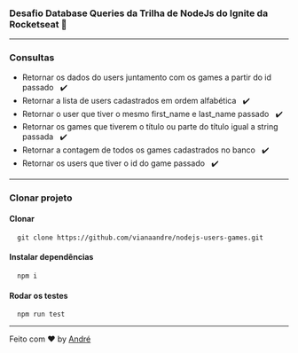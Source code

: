 
### Desafio Database Queries da Trilha de NodeJs do Ignite da Rocketseat 🍎

<hr />

### Consultas
- Retornar os dados do users juntamento com os games a partir do id passado &nbsp;  ✔️
- Retornar a lista de users cadastrados em ordem alfabética  &nbsp; ✔️
- Retornar o user que tiver o mesmo first_name e last_name passado  &nbsp; ✔️
- Retornar os games que tiverem o título ou parte do título igual a string passada  &nbsp; ✔️
- Retornar a contagem de todos os games cadastrados no banco  &nbsp; ✔️
- Retornar os users que tiver o id do game passado  &nbsp; ✔️

<hr />

### Clonar projeto
#### Clonar 
```
  git clone https://github.com/vianaandre/nodejs-users-games.git
```
#### Instalar dependências
``` 
  npm i
```
#### Rodar os testes
```
  npm run test
```

<hr />

Feito com ♥ by <a href="https://github.com/vianaandre">André</a>
